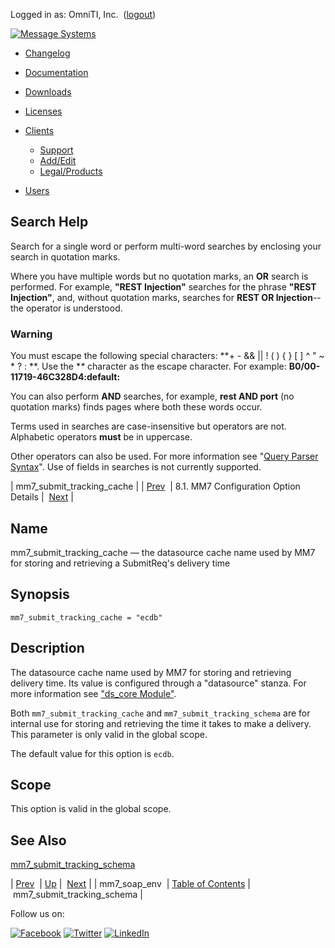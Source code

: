 Logged in as: OmniTI, Inc.  ([logout](https://support.messagesystems.com/logout.php))

[![Message Systems](https://support.messagesystems.com/images/ms-white205.png)](https://support.messagesystems.com/start.php) 

*   [Changelog](https://support.messagesystems.com/start.php?show=changelog)
*   [Documentation](https://support.messagesystems.com/docs/)
*   [Downloads](https://support.messagesystems.com/start.php)

*   [Licenses](https://support.messagesystems.com/license_summary.php)
*   <a href="">Clients</a>
    *   [Support](https://support.messagesystems.com/cs.php)
    *   [Add/Edit](https://support.messagesystems.com/edit_client.php)
    *   [Legal/Products](https://support.messagesystems.com/edit_products.php)
*   [Users](https://support.messagesystems.com/edit_customer.php)

## Search Help

Search for a single word or perform multi-word searches by enclosing your search in quotation marks.

Where you have multiple words but no quotation marks, an **OR** search is performed. For example, **"REST Injection"** searches for the phrase **"REST Injection"**, and, without quotation marks, searches for **REST OR Injection**--the operator is understood.

### Warning

You must escape the following special characters: **+ - && || ! ( ) { } [ ] ^ " ~ * ? : \**. Use the **\** character as the escape character. For example: **B0/00-11719-46C328D4\:default\:**

You can also perform **AND** searches, for example, **rest AND port** (no quotation marks) finds pages where both these words occur.

Terms used in searches are case-insensitive but operators are not. Alphabetic operators **must** be in uppercase.

Other operators can also be used. For more information see "[Query Parser Syntax](https://lucene.apache.org/core/old_versioned_docs/versions/3_0_0/queryparsersyntax.html)". Use of fields in searches is not currently supported.

| mm7_submit_tracking_cache |
| [Prev](mobility.conf.mm7_soap_env.php)  | 8.1. MM7 Configuration Option Details |  [Next](mobility.conf.mm7_submit_tracking_schema.php) |

<a name="mobility.conf.mm7_submit_tracking_cache"></a>
## Name

mm7_submit_tracking_cache — the datasource cache name used by MM7 for storing and retrieving a SubmitReq's delivery time

## Synopsis

`mm7_submit_tracking_cache = "ecdb"`

<a name="idp2648128"></a>
## Description

The datasource cache name used by MM7 for storing and retrieving delivery time. Its value is configured through a "datasource" stanza. For more information see ["ds_core Module"](https://support.messagesystems.com/docs/web-ref/modules.ds_core.php).

Both `mm7_submit_tracking_cache` and `mm7_submit_tracking_schema` are for internal use for storing and retrieving the time it takes to make a delivery. This parameter is only valid in the global scope.

The default value for this option is `ecdb`.

<a name="idp2653328"></a>
## Scope

This option is valid in the global scope.

<a name="idp2655168"></a>
## See Also

[mm7_submit_tracking_schema](mobility.conf.mm7_submit_tracking_schema.php "mm7_submit_tracking_schema")

| [Prev](mobility.conf.mm7_soap_env.php)  | [Up](mobility.mm7.options.php#mm7.conf) |  [Next](mobility.conf.mm7_submit_tracking_schema.php) |
| mm7_soap_env  | [Table of Contents](index.php) |  mm7_submit_tracking_schema |

Follow us on:

[![Facebook](https://support.messagesystems.com/images/icon-facebook.png)](http://www.facebook.com/messagesystems) [![Twitter](https://support.messagesystems.com/images/icon-twitter.png)](http://twitter.com/#!/MessageSystems) [![LinkedIn](https://support.messagesystems.com/images/icon-linkedin.png)](http://www.linkedin.com/company/message-systems)